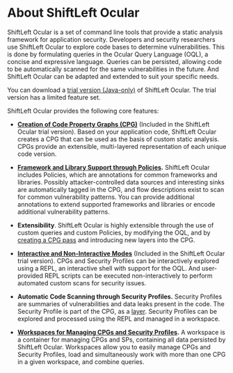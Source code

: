 # About ShiftLeft Ocular

ShiftLeft Ocular is a set of command line tools that provide a static analysis framework for application security. Developers and security researchers use ShiftLeft Ocular to explore code bases to determine vulnerabilities. This is done by formulating queries in the Ocular Query Language (OQL), a concise and expressive language. Queries can be persisted, allowing code to be automatically scanned for the same vulnerabilities in the future. And ShiftLeft Ocular can be adapted and extended to suit your specific needs.

You can download a [trial version (Java-only)](https://go.shiftleft.io/ocular-free-trial) of ShiftLeft Ocular. The trial  version has a limited feature set.

ShiftLeft Ocular provides the following core features:

* **[Creation of Code Property Graphs (CPG)](../getting-started/create-cpg.md)** (Included in the ShiftLeft Ocular trial version). Based on your application code, ShiftLeft Ocular creates a CPG that can be used as the basis of custom static analysis. CPGs provide an extensible, multi-layered representation of each unique code version.

* **[Framework and Library Support through Policies](../../policies/spl.md).** ShiftLeft Ocular includes Policies, which are annotations for common frameworks and libraries. Possibly attacker-controlled data sources and interesting sinks are automatically tagged in the CPG, and flow descriptions exist to scan for common vulnerability patterns. You can provide additional annotations to extend supported frameworks and libraries or encode additional vulnerability patterns.

* **Extensibility**. ShiftLeft Ocular is highly extensible through the use of custom queries and custom Policies, by modifying the OQL, and by [creating a CPG pass](https://ocular.shiftleft.io/api/io/shiftleft/passes/index.html) and introducing new layers into the CPG.

* **[Interactive and Non-Interactive Modes](modes.md)** (Included in the ShiftLeft Ocular trial version). CPGs and Security Profiles can be interactively explored using a REPL, an interactive shell with support for the OQL. And user-provided REPL scripts can be executed non-interactively to perform automated custom scans for security issues.

* **Automatic Code Scanning through Security Profiles.** Security Profiles are summaries of vulnerabilities and data leaks present in the code. The Security Profile is part of the CPG, as a [layer](https://ocular.shiftleft.io/api/io/shiftleft/repl/cpgcreation/Overlays$.html). Security Profiles can be explored and processed using the REPL and managed in a workspace.
  
* **[Workspaces for Managing CPGs and Security Profiles](working-with-cpg.md).** A workspace is a container for managing CPGs and SPs, containing all data persisted by ShiftLeft Ocular. Workspaces allow you to easily manage CPGs and Security Profiles, load and simultaneously work with more than one CPG in a given workspace, and combine queries. 
